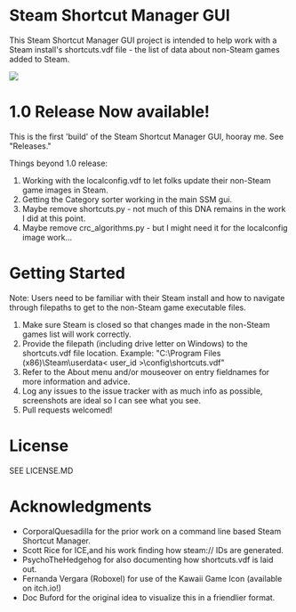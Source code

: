 # Steam Shortcut Manager GUI

This Steam Shortcut Manager GUI project is intended to help work with a Steam install's shortcuts.vdf file - the list of data about non-Steam games added to Steam.

![](https://github.com/millerv/Steam-Shortcut-Manager/blob/master/SSMGUI_version_0.1.png)



# 1.0 Release Now available!
This is the first 'build' of the Steam Shortcut Manager GUI, hooray me. See "Releases."

Things beyond 1.0 release:
1. Working with the localconfig.vdf to let folks update their non-Steam game images in Steam.
2. Getting the Category sorter working in the main SSM gui.
3. Maybe remove shortcuts.py - not much of this DNA remains in the work I did at this point.
4. Maybe remove crc_algorithms.py - but I might need it for the localconfig image work...

# Getting Started

Note: Users need to be familiar with their Steam install and how to navigate through filepaths to get to the non-Steam game executable files.

1. Make sure Steam is closed so that changes made in the non-Steam games list will work correctly.
2. Provide the filepath (including drive letter on Windows) to the shortcuts.vdf file location. Example: "C:\Program Files (x86)\Steam\userdata\< user_id >\config\shortcuts.vdf"
3. Refer to the About menu and/or mouseover on entry fieldnames for more information and advice.
4. Log any issues to the issue tracker with as much info as possible, screenshots are ideal so I can see what you see.
5. Pull requests welcomed!

# License

SEE LICENSE.MD

# Acknowledgments

* CorporalQuesadilla for the prior work on a command line based Steam Shortcut Manager.
* Scott Rice for ICE,and his work finding how steam:// IDs are generated.
* PsychoTheHedgehog for also documenting how shortcuts.vdf is laid out.
* Fernanda Vergara (Roboxel) for use of the Kawaii Game Icon (available on itch.io!)
* Doc Buford for the original idea to visualize this in a friendlier format.
